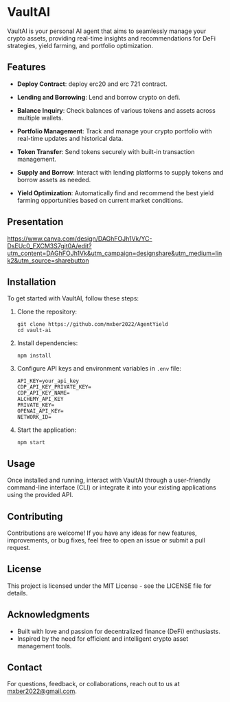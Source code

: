 # VaultAI

VaultAI is your personal AI agent that aims to seamlessly manage your crypto assets, providing real-time insights and recommendations for DeFi strategies, yield farming, and portfolio optimization.

## Features
- **Deploy Contract**: deploy erc20 and erc 721 contract.

- **Lending and Borrowing**: Lend and borrow crypto on defi.

- **Balance Inquiry**: Check balances of various tokens and assets across multiple wallets.
  
- **Portfolio Management**: Track and manage your crypto portfolio with real-time updates and historical data.
  
- **Token Transfer**: Send tokens securely with built-in transaction management.
  
- **Supply and Borrow**: Interact with lending platforms to supply tokens and borrow assets as needed.
  
- **Yield Optimization**: Automatically find and recommend the best yield farming opportunities based on current market conditions.

## Presentation

https://www.canva.com/design/DAGhFOJh1Vk/YC-DsEUc0_FXCM3S7git0A/edit?utm_content=DAGhFOJh1Vk&utm_campaign=designshare&utm_medium=link2&utm_source=sharebutton

## Installation

To get started with VaultAI, follow these steps:

1. Clone the repository:
   ```
   git clone https://github.com/mxber2022/AgentYield
   cd vault-ai
   ```

2. Install dependencies:
   ```
   npm install
   ```

3. Configure API keys and environment variables in `.env` file:
   ```
   API_KEY=your_api_key
   CDP_API_KEY_PRIVATE_KEY=
   CDP_API_KEY_NAME=
   ALCHEMY_API_KEY
   PRIVATE_KEY=
   OPENAI_API_KEY=
   NETWORK_ID=
   ```

4. Start the application:
   ```
   npm start
   ```

## Usage

Once installed and running, interact with VaultAI through a user-friendly command-line interface (CLI) or integrate it into your existing applications using the provided API.

## Contributing

Contributions are welcome! If you have any ideas for new features, improvements, or bug fixes, feel free to open an issue or submit a pull request.

## License

This project is licensed under the MIT License - see the LICENSE file for details.

## Acknowledgments

- Built with love and passion for decentralized finance (DeFi) enthusiasts.
- Inspired by the need for efficient and intelligent crypto asset management tools.

## Contact

For questions, feedback, or collaborations, reach out to us at mxber2022@gmail.com.
